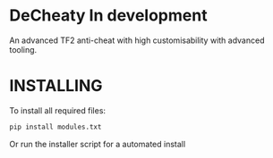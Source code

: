 # DeCheaty In development
An advanced TF2 anti-cheat with high customisability with advanced tooling.
# INSTALLING
To install all required files:
```txt
pip install modules.txt
```
Or run the installer script for a automated install
